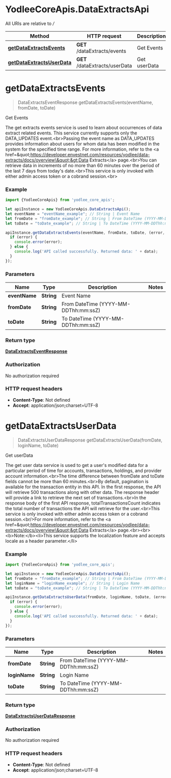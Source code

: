 # YodleeCoreApis.DataExtractsApi

All URIs are relative to */*

Method | HTTP request | Description
------------- | ------------- | -------------
[**getDataExtractsEvents**](DataExtractsApi.md#getDataExtractsEvents) | **GET** /dataExtracts/events | Get Events
[**getDataExtractsUserData**](DataExtractsApi.md#getDataExtractsUserData) | **GET** /dataExtracts/userData | Get userData

<a name="getDataExtractsEvents"></a>
# **getDataExtractsEvents**
> DataExtractsEventResponse getDataExtractsEvents(eventName, fromDate, toDate)

Get Events

The get extracts events service is used to learn about occurrences of data extract related events. This service currently supports only the DATA_UPDATES event.&lt;br&gt;Passing the event name as DATA_UPDATES provides information about users for whom data has been modified in the system for the specified time range. For more information, refer to the &lt;a href&#x3D;\&quot;https://developer.envestnet.com/resources/yodlee/data-extracts/docs/overview\&quot;&gt;Data Extracts&lt;/a&gt; page.&lt;br&gt;You can retrieve data in increments of no more than 60 minutes over the period of the last 7 days from today&#x27;s date.&lt;br&gt;This service is only invoked with either admin access token or a cobrand session.&lt;br&gt;

### Example
```javascript
import {YodleeCoreApis} from 'yodlee_core_apis';

let apiInstance = new YodleeCoreApis.DataExtractsApi();
let eventName = "eventName_example"; // String | Event Name
let fromDate = "fromDate_example"; // String | From DateTime (YYYY-MM-DDThh:mm:ssZ)
let toDate = "toDate_example"; // String | To DateTime (YYYY-MM-DDThh:mm:ssZ)

apiInstance.getDataExtractsEvents(eventName, fromDate, toDate, (error, data, response) => {
  if (error) {
    console.error(error);
  } else {
    console.log('API called successfully. Returned data: ' + data);
  }
});
```

### Parameters

Name | Type | Description  | Notes
------------- | ------------- | ------------- | -------------
 **eventName** | **String**| Event Name | 
 **fromDate** | **String**| From DateTime (YYYY-MM-DDThh:mm:ssZ) | 
 **toDate** | **String**| To DateTime (YYYY-MM-DDThh:mm:ssZ) | 

### Return type

[**DataExtractsEventResponse**](DataExtractsEventResponse.md)

### Authorization

No authorization required

### HTTP request headers

 - **Content-Type**: Not defined
 - **Accept**: application/json;charset=UTF-8

<a name="getDataExtractsUserData"></a>
# **getDataExtractsUserData**
> DataExtractsUserDataResponse getDataExtractsUserData(fromDate, loginName, toDate)

Get userData

The get user data service is used to get a user&#x27;s modified data for a particular period of time for accounts, transactions, holdings, and provider account information.&lt;br&gt;The time difference between fromDate and toDate fields cannot be more than 60 minutes.&lt;br&gt;By default, pagination is available for the transaction entity in this API. In the first response, the API will retrieve 500 transactions along with other data. The response header will provide a link to retrieve the next set of transactions.&lt;br&gt;In the response body of the first API response, totalTransactionsCount indicates the total number of transactions the API will retrieve for the user.&lt;br&gt;This service is only invoked with either admin access token or a cobrand session.&lt;br/&gt;For more information, refer to the &lt;a href&#x3D;\&quot;https://developer.envestnet.com/resources/yodlee/data-extracts/docs/overview\&quot;&gt;Data Extracts&lt;/a&gt; page.&lt;br&gt;&lt;br&gt;&lt;b&gt;Note:&lt;/b&gt;&lt;li&gt;This service supports the localization feature and accepts locale as a header parameter.&lt;/li&gt;

### Example
```javascript
import {YodleeCoreApis} from 'yodlee_core_apis';

let apiInstance = new YodleeCoreApis.DataExtractsApi();
let fromDate = "fromDate_example"; // String | From DateTime (YYYY-MM-DDThh:mm:ssZ)
let loginName = "loginName_example"; // String | Login Name
let toDate = "toDate_example"; // String | To DateTime (YYYY-MM-DDThh:mm:ssZ)

apiInstance.getDataExtractsUserData(fromDate, loginName, toDate, (error, data, response) => {
  if (error) {
    console.error(error);
  } else {
    console.log('API called successfully. Returned data: ' + data);
  }
});
```

### Parameters

Name | Type | Description  | Notes
------------- | ------------- | ------------- | -------------
 **fromDate** | **String**| From DateTime (YYYY-MM-DDThh:mm:ssZ) | 
 **loginName** | **String**| Login Name | 
 **toDate** | **String**| To DateTime (YYYY-MM-DDThh:mm:ssZ) | 

### Return type

[**DataExtractsUserDataResponse**](DataExtractsUserDataResponse.md)

### Authorization

No authorization required

### HTTP request headers

 - **Content-Type**: Not defined
 - **Accept**: application/json;charset=UTF-8

